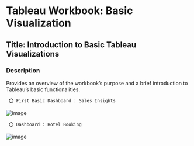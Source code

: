 # Tableau Workbook: Basic Visualization

## Title: Introduction to Basic Tableau Visualizations

### Description

Provides an overview of the workbook’s purpose and a brief introduction to Tableau’s basic functionalities.

     ⭕ First Basic Dashboard : Sales Insights 
![image](https://github.com/user-attachments/assets/4d085f76-f00d-4d1c-a083-2cd6e2f1bc0a)

     ⭕ Dashboard : Hotel Booking 
![image](https://github.com/user-attachments/assets/8d5ace52-2095-40f4-b827-39e06cca4c11)


